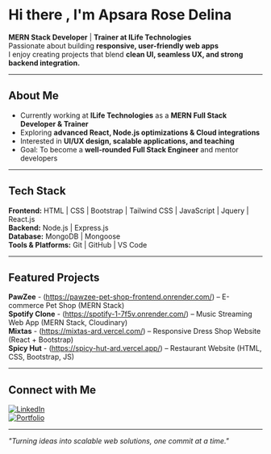 # Hi there , I'm Apsara Rose Delina 

**MERN Stack Developer** | **Trainer at ILife Technologies**  
Passionate about building **responsive, user-friendly web apps**  
I enjoy creating projects that blend **clean UI, seamless UX, and strong backend integration.**

---

## About Me
- Currently working at **ILife Technologies** as a **MERN Full Stack Developer & Trainer**  
- Exploring **advanced React, Node.js optimizations & Cloud integrations**  
- Interested in **UI/UX design, scalable applications, and teaching**  
- Goal: To become a **well-rounded Full Stack Engineer** and mentor developers  

---

## Tech Stack
**Frontend:** HTML | CSS | Bootstrap | Tailwind CSS | JavaScript | Jquery | React.js  
**Backend:** Node.js | Express.js  
**Database:** MongoDB | Mongoose  
**Tools & Platforms:** Git | GitHub | VS Code  

---

## Featured Projects
**PawZee** - (https://pawzee-pet-shop-frontend.onrender.com/) – E-commerce Pet Shop (MERN Stack)  
**Spotify Clone** - (https://spotify-1-7f5v.onrender.com/) – Music Streaming Web App (MERN Stack, Cloudinary)  
**Mixtas** - (https://mixtas-ard.vercel.com/) – Responsive Dress Shop Website (React + Bootstrap)  
**Spicy Hut** - (https://spicy-hut-ard.vercel.app/) – Restaurant Website (HTML, CSS, Bootstrap, JS)  

---

## Connect with Me
[![LinkedIn](https://img.shields.io/badge/LinkedIn-Apsara%20Rose%20Delina-blue?logo=linkedin)](https://www.linkedin.com/in/apsara-rose-delina/)  
[![Portfolio](https://img.shields.io/badge/Portfolio-View%20Projects-orange?logo=react)]([https://your-portfolio-link.com](https://portfolio-ard-ten.vercel.app/))

---

*"Turning ideas into scalable web solutions, one commit at a time."*
